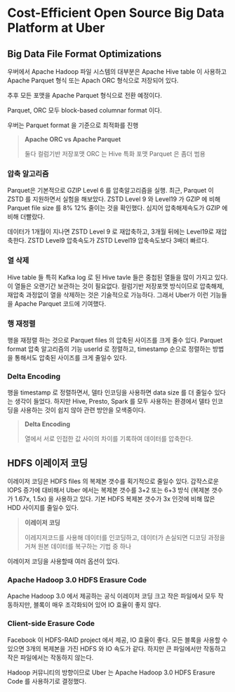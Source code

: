 # Cost-Efficient Open Source Big Data Platform at Uber

## Big Data File Format Optimizations

우버에서 Apache Hadoop 파일 시스템의 대부분은 Apache Hive table 이 사용하고 Apache Parquet 형식 또는 Apach ORC 형식으로 저장되어 있다.

추후 모든 포맷을 Apache Parquet 형식으로 전환 예정이다.

Parquet, ORC 모두 block-based columnar format 이다.

우버는 Parquet format 을 기준으로 최적화를 진행

> **Apache ORC vs Apache Parquet**
>
> 둘다 컬럼기반 저장포맷 ORC 는 Hive 특화 포맷 Parquet 은 좀더 범용

### 압축 알고리즘

Parquet은 기본적으로 GZIP Level 6 를 압축알고리즘을 실행. 최근, Parquet 이 ZSTD 를 지원하면서 실험을 해보았다. ZSTD Level 9 와 Level19 가  GZIP 에 비해 Parquet file size 를 8% 12% 줄이는 것을 확인했다. 심지어 압축해제속도가 GZIP 에 비해 더빨랐다.

데이터가 1개월이 지나면 ZSTD Level 9 로 재압축하고, 3개월 뒤에는 Level19로 재압축한다. ZSTD Level9 압축속도가 ZSTD Level19 압축속도보다 3배더 빠르다.

### 열 삭제

Hive table 들 특히 Kafka log 로 된 Hive tavle 들은 중첩된 열들을 많이 가지고 있다. 이 열들은 오랜기간 보관하는 것이 필요없다. 컬럼기반 저장포맷 방식이므로 압축해제, 재압축 과정없이 열을 삭제하는 것은 기술적으로 가능하다. 그래서 Uber가 이런 기능들을 Apache Parquet 코드에 기여했다.

### 행 재정렬

행을 재정렬 하는 것으로 Parquet files 의 압축된 사이즈를 크게 줄수 있다. Parquet format 압축 알고리즘의 기능 userId 로 정렬하고, timestamp 순으로 정렬하는 방법을 통해서도 압축된 사이즈를 크게 줄일수 있다. 

### Delta Encoding

행을 timestamp 로 정렬하면서, 델타 인코딩을 사용하면 data size 를 더 줄일수 있다는 생각이 들었다. 하지만 Hive, Presto, Spark 를 모두 사용하는 환경에서 델타 인코딩을 사용하는 것이 쉽지 않아 관련 방안을 모색중이다.

> **Delta Encoding**
>
> 열에서 서로 인접한 값 사이의 차이를 기록하여 데이터를 압축한다.

## HDFS 이레이저 코딩

이레이저 코딩은 HDFS files 의 복제본 갯수를 획기적으로 줄일수 있다. 갑작스로운 IOPS 증가에 대비해서 Uber 에서는 복제본 갯수를 3+2 또는 6+3 방식 (복제본 갯수가 1.67x, 1.5x) 을 사용하고 있다. 기본 HDFS 복제본 갯수가 3x 인것에 비해 많은 HDD 사이지를 줄일수 있다.

> **이레이저 코딩**
>
> 이레지저코드를 사용해 데이터를 인코딩하고, 데이터가 손실되면 디코딩 과정을 거쳐 원본 데이터를 복구하는 기법 중 하나

이레이저 코딩을 사용할때 여러 옵션이 있다.

### Apache Hadoop 3.0 HDFS Erasure Code

Apache Hadoop 3.0 에서 제공하는 공식 이레이저 코딩 크고 작은 파일에서 모두 작동하지만, 블록이 매우 조각화되어 있어 IO 효율이 좋지 않다.

### Client-side Erasure Code

Facebook 이 HDFS-RAID project 에서 제공, IO 효율이 좋다. 모든 블록을 사용할 수 있으면 3개의 복제본을 가진 HDFS 와 IO 속도가 같다. 하지만 큰 파일에서만 작동하고 작은 파일에서는 작동하지 않는다.

Hadoop 커뮤니티의 방향이므로 Uber 는 Apache Hadoop 3.0 HDFS Erasure Code 를 사용하기로 결정했다.